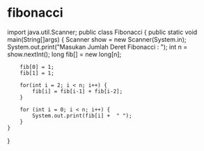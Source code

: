 # fibonacci
import java.util.Scanner;
public class Fibonacci {
    public static void main(String[]args) {
        Scanner show = new Scanner(System.in);
        System.out.print("Masukan Jumlah Deret Fibonacci : ");
        int n = show.nextInt();
        long fib[] = new long[n];
         
        fib[0] = 1;
        fib[1] = 1;
         
        for(int i = 2; i < n; i++) {
            fib[i] = fib[i-1] + fib[i-2];
        }
         
        for (int i = 0; i < n; i++) {
            System.out.print(fib[i] +  " ");
        }
    }
 
}
